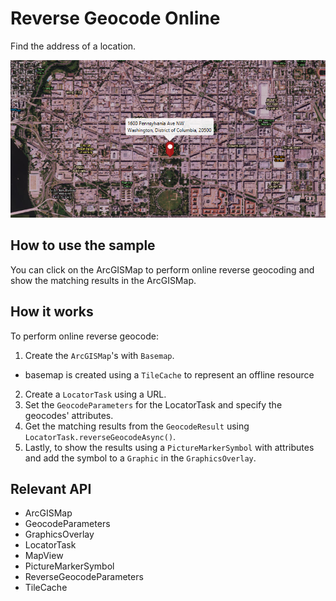 # Reverse Geocode Online

Find the address of a location.

![](ReverseGeocodeOnline.png)

## How to use the sample

You can click on the ArcGISMap to perform online reverse geocoding and show the matching results in the ArcGISMap.

## How it works

To perform online reverse geocode:

1.  Create the `ArcGISMap`'s with `Basemap`.
*   basemap is created using a `TileCache` to represent an offline resource
2.  Create a `LocatorTask` using a URL.
3.  Set the `GeocodeParameters` for the LocatorTask and specify the geocodes' attributes.
4.  Get the matching results from the `GeocodeResult` using `LocatorTask.reverseGeocodeAsync()`.
5.  Lastly, to show the results using a `PictureMarkerSymbol` with attributes and add the symbol to a `Graphic` in the  `GraphicsOverlay`.

## Relevant API

*   ArcGISMap
*   GeocodeParameters
*   GraphicsOverlay
*   LocatorTask
*   MapView
*   PictureMarkerSymbol
*   ReverseGeocodeParameters
*   TileCache
